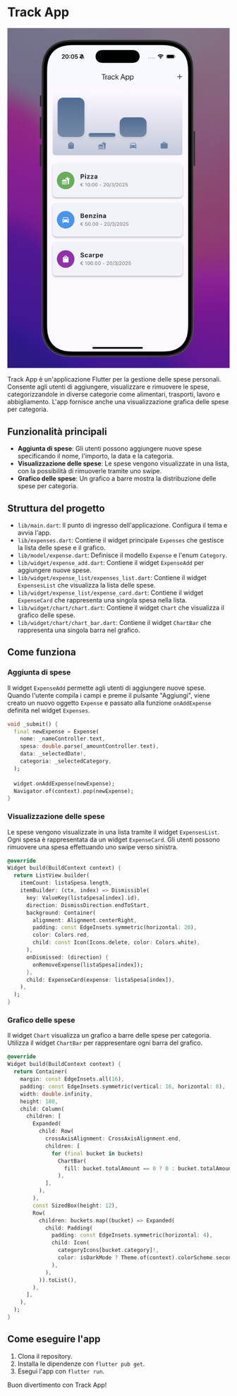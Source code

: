 # Track App

![Track App Logo](screen.png)

Track App è un'applicazione Flutter per la gestione delle spese personali. Consente agli utenti di aggiungere, visualizzare e rimuovere le spese, categorizzandole in diverse categorie come alimentari, trasporti, lavoro e abbigliamento. L'app fornisce anche una visualizzazione grafica delle spese per categoria.

## Funzionalità principali

- **Aggiunta di spese**: Gli utenti possono aggiungere nuove spese specificando il nome, l'importo, la data e la categoria.
- **Visualizzazione delle spese**: Le spese vengono visualizzate in una lista, con la possibilità di rimuoverle tramite uno swipe.
- **Grafico delle spese**: Un grafico a barre mostra la distribuzione delle spese per categoria.

## Struttura del progetto

- `lib/main.dart`: Il punto di ingresso dell'applicazione. Configura il tema e avvia l'app.
- `lib/expenses.dart`: Contiene il widget principale `Expenses` che gestisce la lista delle spese e il grafico.
- `lib/model/expense.dart`: Definisce il modello `Expense` e l'enum `Category`.
- `lib/widget/expense_add.dart`: Contiene il widget `ExpenseAdd` per aggiungere nuove spese.
- `lib/widget/expense_list/expenses_list.dart`: Contiene il widget `ExpensesList` che visualizza la lista delle spese.
- `lib/widget/expense_list/expense_card.dart`: Contiene il widget `ExpenseCard` che rappresenta una singola spesa nella lista.
- `lib/widget/chart/chart.dart`: Contiene il widget `Chart` che visualizza il grafico delle spese.
- `lib/widget/chart/chart_bar.dart`: Contiene il widget `ChartBar` che rappresenta una singola barra nel grafico.

## Come funziona

### Aggiunta di spese

Il widget `ExpenseAdd` permette agli utenti di aggiungere nuove spese. Quando l'utente compila i campi e preme il pulsante "Aggiungi", viene creato un nuovo oggetto `Expense` e passato alla funzione `onAddExpense` definita nel widget `Expenses`.

```dart
void _submit() {
  final newExpense = Expense(
    nome: _nameController.text,
    spesa: double.parse(_amountController.text),
    data: _selectedDate!,
    categoria: _selectedCategory,
  );

  widget.onAddExpense(newExpense);
  Navigator.of(context).pop(newExpense);
}
```

### Visualizzazione delle spese

Le spese vengono visualizzate in una lista tramite il widget `ExpensesList`. Ogni spesa è rappresentata da un widget `ExpenseCard`. Gli utenti possono rimuovere una spesa effettuando uno swipe verso sinistra.

```dart
@override
Widget build(BuildContext context) {
  return ListView.builder(
    itemCount: listaSpesa.length,
    itemBuilder: (ctx, index) => Dismissible(
      key: ValueKey(listaSpesa[index].id),
      direction: DismissDirection.endToStart,
      background: Container(
        alignment: Alignment.centerRight,
        padding: const EdgeInsets.symmetric(horizontal: 20),
        color: Colors.red,
        child: const Icon(Icons.delete, color: Colors.white),
      ),
      onDismissed: (direction) {
        onRemoveExpense(listaSpesa[index]);
      },
      child: ExpenseCard(expense: listaSpesa[index]),
    ),
  );
}
```

### Grafico delle spese

Il widget `Chart` visualizza un grafico a barre delle spese per categoria. Utilizza il widget `ChartBar` per rappresentare ogni barra del grafico.

```dart
@override
Widget build(BuildContext context) {
  return Container(
    margin: const EdgeInsets.all(16),
    padding: const EdgeInsets.symmetric(vertical: 16, horizontal: 8),
    width: double.infinity,
    height: 180,
    child: Column(
      children: [
        Expanded(
          child: Row(
            crossAxisAlignment: CrossAxisAlignment.end,
            children: [
              for (final bucket in buckets)
                ChartBar(
                  fill: bucket.totalAmount == 0 ? 0 : bucket.totalAmount / maxTotalExpense,
                ),
            ],
          ),
        ),
        const SizedBox(height: 12),
        Row(
          children: buckets.map((bucket) => Expanded(
            child: Padding(
              padding: const EdgeInsets.symmetric(horizontal: 4),
              child: Icon(
                categoryIcons[bucket.category]!,
                color: isDarkMode ? Theme.of(context).colorScheme.secondary : Theme.of(context).colorScheme.primary.withOpacity(0.7),
              ),
            ),
          )).toList(),
        ),
      ],
    ),
  );
}
```

## Come eseguire l'app

1. Clona il repository.
2. Installa le dipendenze con `flutter pub get`.
3. Esegui l'app con `flutter run`.

Buon divertimento con Track App!

